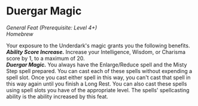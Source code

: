 # Duergar Magic
*General Feat (Prerequisite: Level 4+)*  
*Homebrew*

Your exposure to the Underdark's magic grants you the following benefits.  
***Ability Score Increase.*** Increase your Intelligence, Wisdom, or Charisma score by 1, to a maximum of 20.  
***Duergar Magic.*** You always have the Enlarge/Reduce spell and the Misty Step spell prepared. You can cast each of these spells without expending a spell slot. Once you cast either spell in this way, you can't cast that spell in this way again until you finish a Long Rest. You can also cast these spells using spell slots you have of the appropriate level. The spells' spellcasting ability is the ability increased by this feat.